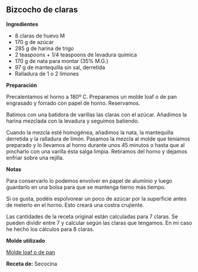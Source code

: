 ## Bizcocho de claras

**Ingredientes**

- 8 claras de huevo M
- 170 g de azúcar
- 285 g de harina de trigo
- 2 teaspoons + 1/4 teaspoons de levadura química
- 170 g de nata para montar (35% M.G.)
- 97 g de mantequilla sin sal, derretida
- Ralladura de 1 o 2 limones

**Preparación**

Precalentamos el horno a 180º C. Preparamos un molde loaf o de pan engrasado y forrado con papel de horno. Reservamos.

Batimos con una batidora de varillas las claras con el azúcar. Añadimos la harina mezclada con la levadura y seguimos batiendo.

Cuando la mezcla esté homogénea, añadimos la nata, la mantequilla derretida y la ralladura de limón. Pasamos la mezcla al molde que teníamos preparado y lo llevamos al horno durante unos 45 minutos o hasta que al pincharlo con una varilla ésta salga limpia. Retiramos del horno y dejamos enfriar sobre una rejilla.

**Notas**

Para conservarlo lo podemos envolver en papel de aluminio y luego guardarlo en una bolsa para que se mantenga tierno más tiempo.

Si os gusta, podéis espolvorear un poco de azúcar por la superficie antes de meterlo en el horno. Esto creará una costra crujiente.

Las cantidades de la receta original están calculadas para 7 claras. Se pueden dividir entre 7 y calcular según las claras que tengamos. En mi caso he hecho los cálculos para 8 claras.

**Molde utilizado**

[Molde loaf o de pan](../../moldes-y-utensilios.md)

**Receta de:** Secocina
